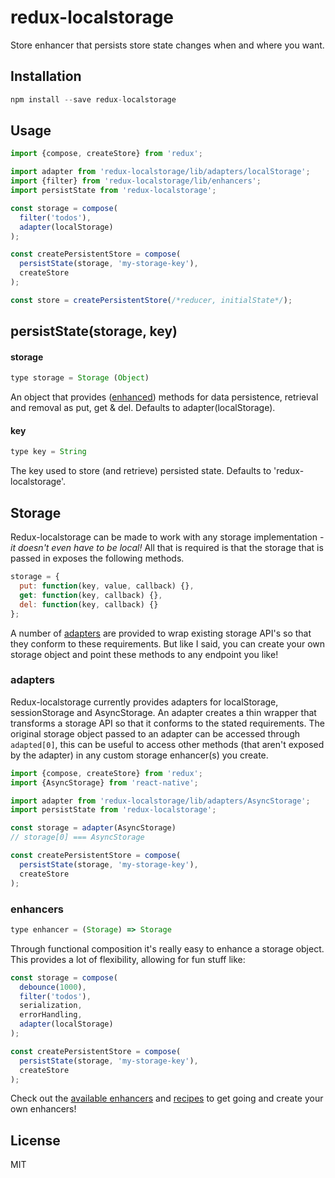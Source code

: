 redux-localstorage
==================

Store enhancer that persists store state changes when and where you want.

## Installation
```js
npm install --save redux-localstorage
```

## Usage
```js
import {compose, createStore} from 'redux';

import adapter from 'redux-localstorage/lib/adapters/localStorage';
import {filter} from 'redux-localstorage/lib/enhancers';
import persistState from 'redux-localstorage';

const storage = compose(
  filter('todos'),
  adapter(localStorage)
);

const createPersistentStore = compose(
  persistState(storage, 'my-storage-key'),
  createStore
);

const store = createPersistentStore(/*reducer, initialState*/);
```

## persistState(storage, key)
#### storage
```js
type storage = Storage (Object)
```
An object that provides ([enhanced](#enhancers)) methods for data persistence, retrieval and removal as put, get & del. Defaults to adapter(localStorage).

#### key
```js
type key = String
```
The key used to store (and retrieve) persisted state. Defaults to 'redux-localstorage'.


## Storage
Redux-localstorage can be made to work with any storage implementation - *it doesn't even have to be local!* All that is required is that the storage that is passed in exposes the following methods. 
```js
storage = {
  put: function(key, value, callback) {},
  get: function(key, callback) {},
  del: function(key, callback) {}
};
```
A number of [adapters](#adapters) are provided to wrap existing storage API's so that they conform to these requirements. But like I said, you can create your own storage object and point these methods to any endpoint you like!

### adapters
Redux-localstorage currently provides adapters for localStorage, sessionStorage and AsyncStorage. An adapter creates a thin wrapper that transforms a storage API so that it conforms to the stated requirements. The original storage object passed to an adapter can be accessed through `adapted[0]`, this can be useful to access other methods (that aren't exposed by the adapter) in any custom storage enhancer(s) you create.

```js
import {compose, createStore} from 'redux';
import {AsyncStorage} from 'react-native';

import adapter from 'redux-localstorage/lib/adapters/AsyncStorage';
import persistState from 'redux-localstorage';

const storage = adapter(AsyncStorage)
// storage[0] === AsyncStorage

const createPersistentStore = compose(
  persistState(storage, 'my-storage-key'),
  createStore
);
```

### enhancers
```js
type enhancer = (Storage) => Storage
```
Through functional composition it's really easy to enhance a storage object. This provides a lot of flexibility, allowing for fun stuff like:
```js
const storage = compose(
  debounce(1000),
  filter('todos'),
  serialization,
  errorHandling,
  adapter(localStorage)
);

const createPersistentStore = compose(
  persistState(storage, 'my-storage-key'),
  createStore
);
```
Check out the [available enhancers](/src/enhancers) and [recipes](/recipes) to get going and create your own enhancers!

## License
MIT
